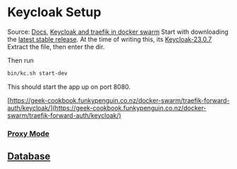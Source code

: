 # Keycloak Setup

Source: [Docs](https://www.keycloak.org/getting-started/getting-started-zip),  [Keycloak and traefik in docker swarm](https://geek-cookbook.funkypenguin.co.nz/recipes/keycloak/)
Start with downloading the [latest stable release](https://github.com/keycloak/keycloak/releases).
At the time of writing this, its [Keycloak-23.0.7](keycloak-23.0.7.zip)
Extract the file, then enter the dir.

Then run
```bash
bin/kc.sh start-dev
```
This should start the app up on port 8080.

[https://geek-cookbook.funkypenguin.co.nz/docker-swarm/traefik-forward-auth/keycloak/](https://geek-cookbook.funkypenguin.co.nz/docker-swarm/traefik-forward-auth/keycloak/)

### [Proxy Mode](https://www.keycloak.org/server/reverseproxy)

## [Database](https://www.keycloak.org/server/db)
